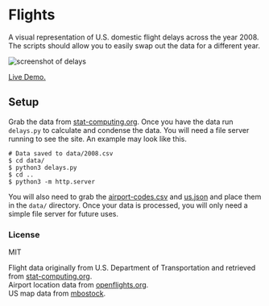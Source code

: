 # Flights

A visual representation of U.S. domestic flight delays across the year 2008. The scripts should allow you to easily swap out the data for a different year.

![screenshot of delays](https://cloud.githubusercontent.com/assets/9451227/11758676/59f040fe-a02b-11e5-976c-8eb4f355bc23.png)

[Live Demo.](http://mguida22.github.io/flights/)

## Setup

Grab the data from [stat-computing.org](http://stat-computing.org/dataexpo/2009/the-data.html). Once you have the data run `delays.py` to calculate and condense the data. You will need a file server running to see the site. An example may look like this.

```
# Data saved to data/2008.csv
$ cd data/
$ python3 delays.py
$ cd ..
$ python3 -m http.server
```

You will also need to grab the [airport-codes.csv](https://github.com/mguida22/flights/blob/gh-pages/data/airport-codes.csv) and [us.json](https://github.com/mguida22/flights/blob/gh-pages/data/us.json) and place them in the `data/` directory. Once your data is processed, you will only need a simple file server for future uses.

### License
MIT

Flight data originally from U.S. Department of Transportation and retrieved from [stat-computing.org](http://stat-computing.org/dataexpo/2009/the-data.html).<br>
Airport location data from [openflights.org](http://openflights.org/).<br>
US map data from [mbostock](http://bl.ocks.org/mbostock/raw/4090846/us.json).
